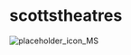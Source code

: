 # scottstheatres


![placeholder_icon_MS](`https://github.com/sc0ttferren/scottstheatres/assets/100329425/71993218-a66f-459c-b5da-ffe682580e23`)
